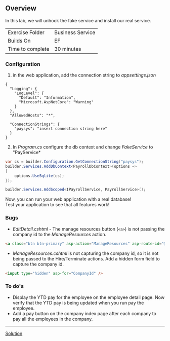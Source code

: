 ## Overview

In this lab, we will unhook the fake service and install our real service.

| | |
| --------- | --------------------------- |
| Exercise Folder | Business Service
| Builds On | EF |
| Time to complete | 30 minutes

### Configuration
1. in the web application, add the connection string to *appsettings.json*
```
{
  "Logging": {
    "LogLevel": {
      "Default": "Information",
      "Microsoft.AspNetCore": "Warning"
    }
  },
  "AllowedHosts": "*",

  "ConnectionStrings": {
    "paysys": "insert connection string here"
  }
}
```

2. In *Program.cs* configure the db context and change *FakeService* to "PayService*

```c#
var cs = builder.Configuration.GetConnectionString("paysys");
builder.Services.AddDbContext<PayrollDbContext>(options =>
{
    options.UseSqlite(cs);
});

builder.Services.AddScoped<IPayrollService, PayrollService>();
```

Now, you can run your web application with a real database!  
Test your application to see that all features work!

### Bugs
* *EditDetail.cshtml* - The manage resources button (`<a>`) is not passing the company id to the *ManageResources* action. 
```html
<a class="btn btn-primary" asp-action="ManageResources" asp-route-id="@Model.Id">Resources</a>
```

* *ManageResources.cshtml* is not capturing the company id, so it is not being passed to the Hire/Terminate actions.  Add a hidden form field to capture the company id.
```html
<input type="hidden" asp-for="CompanyId" />
```


### To do's
* Display the YTD pay for the employee on the employee detail page.  Now verify that the YTD pay is being updated when you run pay the employee.
* Add a pay button on the company index page after each company to pay all the employees in the company.


---

[Solution](https://github.com/chuckmccullough85/ASP.Net8-Course-20486/tree/main/solutions/WebProjects/IntegratedPaySys)
